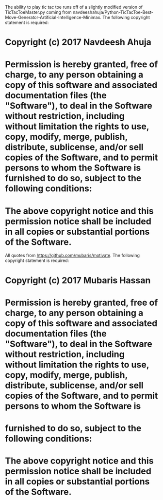 The ability to play tic tac toe runs off of a slightly modified version of TicTacToeMaster.py coming from navdeeshahuja/Python-TicTacToe-Best-Move-Generator-Artificial-Intelligence-Minimax. The following copyright statement is required:

# Copyright (c) 2017 Navdeesh Ahuja

# Permission is hereby granted, free of charge, to any person obtaining a copy of this software and associated documentation files (the "Software"), to deal in the Software without restriction, including without limitation the rights to use, copy, modify, merge, publish, distribute, sublicense, and/or sell copies of the Software, and to permit persons to whom the Software is furnished to do so, subject to the following conditions: 

# The above copyright notice and this permission notice shall be included in all copies or substantial portions of the Software.

All quotes from https://github.com/mubaris/motivate. The following copyright statement is required:

# Copyright (c) 2017 Mubaris Hassan

# Permission is hereby granted, free of charge, to any person obtaining a copy of this software and associated documentation files (the "Software"), to deal in the Software without restriction, including without limitation the rights to use, copy, modify, merge, publish, distribute, sublicense, and/or sell copies of the Software, and to permit persons to whom the Software is
# furnished to do so, subject to the following conditions:

# The above copyright notice and this permission notice shall be included in all copies or substantial portions of the Software.